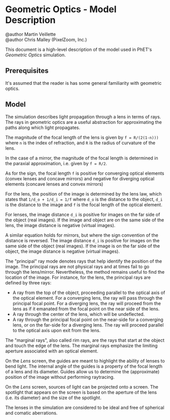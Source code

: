 # Geometric Optics - Model Description

@author Martin Veillette<br>
@author Chris Malley (PixelZoom, Inc.)

This document is a high-level description of the model used in PhET's _Geometric Optics_ simulation.

## Prerequisites

It's assumed that the reader is has some general familiarity with geometric optics.

## Model

The simulation describes light propagation through a lens in terms of rays. The rays in geometric optics are a useful
abstraction for approximating the paths along which light propagates.

The magnitude of the focal length of the lens is given by `f = R/(2(1-n)))`
where `n` is the index of refraction, and `R` is the radius of curvature of the lens.

In the case of a mirror, the magnitude of the focal length is determined in the paraxial approximation, i.e. given by
`f = R/2`.

As for the sign, the focal length `f` is positive for converging optical elements (convex lenses and concave mirrors)
and negative for diverging optical elements (concave lenses and convex mirrors)

For the lens, the position of the image is determined by the lens law, which states that `1/d_o + 1/d_i = 1/f`
where `d_o` is the distance to the object, `d_i` is the distance to the image and `f` is the focal length of the optical
element.

For lenses, the image distance `d_i` is positive for images on the far side of the object (real images). If the image
and object are on the same side of the lens, the image distance is negative (virtual images).

A similar equation holds for mirrors, but where the sign convention of the distance is reversed. The image
distance `d_i` is positive for images on the same side of the object (real images). If the image is on the far side of
the object, the image distance is negative (virtual images).

The "principal" ray mode denotes rays that help identify the position of the image. The principal rays are not physical
rays and at times fail to go through the lens/mirror. Nevertheless, the method remains useful to find the location of the
image. For instance, for the lens, the principal rays are defined by three rays:

- A ray from the top of the object, proceeding parallel to the optical axis of the optical element. For a converging
  lens, the ray will pass through the principal focal point. For a diverging lens, the ray will proceed from the lens as
  if it emanated from the focal point on the near side of the lens.
- A ray through the center of the lens, which will be undeflected.
- A ray through the principal focal point on the near-side for a converging lens, or on the far-side for a diverging lens. The
  ray will proceed parallel to the optical axis upon exit from the lens.

The "marginal rays", also called rim rays, are the rays that start at the object and touch the edge of the lens. The
marginal rays emphasize the limiting aperture associated with an optical element.

On the _Lens_ screen, the guides are meant to highlight the ability of lenses to bend light. The internal angle of the
guides is a property of the focal length of a lens and its diameter. Guides allow us to determine the (approximate) position 
of the image without performing raytracing.

On the _Lens_ screen, sources of light can be projected onto a screen. The spotlight that appears on the screen is based
on the aperture of the lens (i.e. its diameter) and the size of the spotlight.

The lenses in the simulation are considered to be ideal and free of spherical and comatic aberrations.
